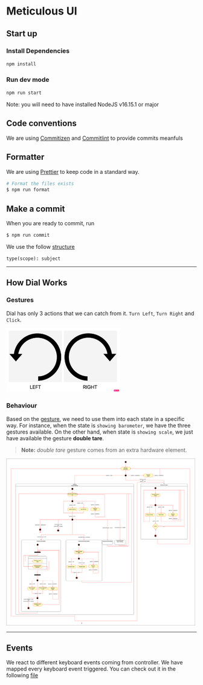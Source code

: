 # Meticulous UI

## Start up

### Install Dependencies

```bash
npm install
```

### Run dev mode

```bash
npm run start
```

Note: you will need to have installed NodeJS v16.15.1 or major

## Code conventions

We are using [Commitizen](http://commitizen.github.io/cz-cli/) and [Commitlint](https://commitlint.js.org/#/) to provide commits meanfuls

## Formatter

We are using [Prettier](https://prettier.io/) to keep code in a standard way.

```bash
# Format the files exists
$ npm run format
```

## Make a commit

When you are ready to commit, run

```bash
$ npm run commit
```

We use the follow [structure](https://commitlint.js.org/#/concepts-commit-conventions)

```
type(scope): subject
```
---
## How Dial Works

### Gestures
Dial has only 3 actions that we can catch from it. `Turn Left`, `Turn Right` and `Click`.

<img src="./public/clockwise-gesture.png" width=300/>


### Behaviour
Based on the [gesture](#gestures), we need to use them into each state in a specific way. For instance, when the state is `showing barometer`, we have the three gestures available. On the other hand, when state is `showing scale`, we just have available the gesture **double tare**.

> **Note:** _double tare_ gesture comes from an extra hardware element.


<img src="./public/Dial-State_V2.png" width=500/>

---

## Events

We react to different keyboard events coming from controller. We have mapped every keyboard event triggered. You can check out it in the following [file](https://github.com/FFFuego/backend_for_esp32/blob/main/back.py#L122)